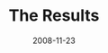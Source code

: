 ---
layout: message
category: message
series: "GIMME GIMME"
title: "The Results"
date: 2008-11-23
audio-description: "When we choose to engage with an attitude of gratitude we find that grace becomes the operating ethic in our lives. This week, Brian Tome leads us through an exercise of gratitude and talks about why we need to develop an attitude of remembering."
audio: "http://s3.amazonaws.com/crossroadsaudiomessages/GIMMEGIMME4.mp3"
audio-title: "GIMME GIMME&#58; The Results"
audio-duration: "46&#58;27"
notes-description: " "
notes: "http://www.crossroads.net/players/media/hq/SN_11_22-23_08.pdf "
notes-title: "GIMME GIMME&#58; The Results (Study Notes)"
video-description: "When we choose to engage with an attitude of gratitude, we find that \"grace\" becomes the operating ethic in our lives. This week, Brian Tome leads us through an exercise of gratitude and talks about why we need to develop an attitude of remembering."
video-title: "GIMME GIMME&#58; The Results"
video: "https://s3.amazonaws.com/crossroadsvideomessages/GIMMEGIMME4.mp4"
video-poster: "https://www.crossroads.net/uploadedfiles/GIMMEGIMME4-still.jpg"
---